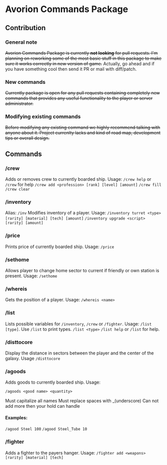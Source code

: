# Avorion Commands Package
## Contribution
### General note
~~Avorion Commands Package is currently **not looking** for pull requests. I'm planning on reworking some of the most basic stuff in this package to make sure it works correctly in new version of game.~~ Actually, go ahead and if you have something cool then send it PR or mail with diff/patch.
### New commands
~~Currently package is open for any pull requests containing completely new commands that provides any useful functionality to the player or server administrator.~~
### Modifying existing commands
~~Before modifying any existing command we highly recommend talking with anyone about it. Project currenlty lacks and kind of road map, development tips or overall design.~~
## Commands
### /crew
Adds or removes crew to currently boarded ship. Usage:
`/crew help` or `/crew` for help
`/crew add <profession> [rank] [level] [amount]`
`/crew fill`
`/crew clear`
### /inventory
Alias: `/inv`
Modifies inventory of a player. Usage:
`/inventory turret <type> [rarity] [material] [tech] [amount]`
`/inventory upgrade <script> [rarity] [amount]`
### /price
Prints price of currently boarded ship. Usage: `/price`
### /sethome
Allows player to change home sector to current if friendly or own station is present. Usage: `/sethome`
### /whereis
Gets the position of a player. Usage: `/whereis <name>`
### /list
Lists possible variables for `/inventory`, `/crew` or `/fighter`. Usage: `/list [type]`. Use `/list` to print types.
`/list <type>`
`/list help` or `/list` for help.
### /disttocore
Display the distance in sectors between the player and the center of the galaxy. Usage `/disttocore`
### /agoods

Adds goods to currently boarded ship. Usage:

`/agoods <good name> <quantity>`

Must capitalize all names
Must replace spaces with _(underscore)
Can not add more then your hold can handle

#### Examples:

`/agood Steel 100`
`/agood Steel_Tube 10`

### /fighter
Adds a fighter to the payers hanger. Usage:
`/fighter add <weapons> [rarity] [material] [tech]`
